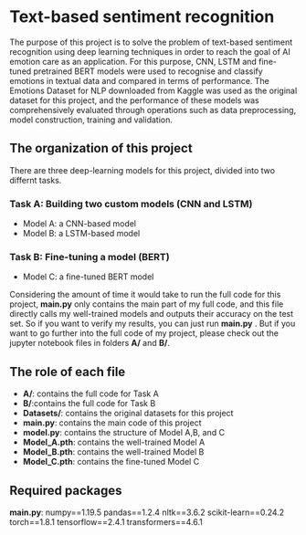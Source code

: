 # Text-based sentiment recognition
The purpose of this project is to solve the problem of text-based sentiment recognition using deep learning techniques in order to reach the goal of AI emotion care as an application. 
For this purpose, CNN, LSTM and fine-tuned pretrained BERT models were used to recognise and classify emotions in textual data and compared in terms of performance.
The Emotions Dataset for NLP downloaded from Kaggle was used as the original dataset for this project, and the performance of these models was comprehensively evaluated through operations such as data preprocessing, model construction, training and validation. 

## The organization of this project
There are three deep-learning models for this project, divided into two differnt tasks.
### Task A: Building two custom models (CNN and LSTM)
  - Model A: a CNN-based model
  - Model B: a LSTM-based model
### Task B: Fine-tuning a model (BERT)
  - Model C: a fine-tuned BERT model

Considering the amount of time it would take to run the full code for this project, **main.py** only contains the main part of my full code, and this file directly calls my well-trained models and outputs their accuracy on the test set.
So if you want to verify my results, you can just run **main.py** .
But if you want to go further into the full code of my project, please check out the jupyter notebook files in folders **A/** and **B/**.

## The role of each file
- **A/**: contains the full code for Task A
- **B/**:contains the full code for Task B
- **Datasets/**: contains the original datasets for this project
- **main.py**: contains the main code of this project
- **model.py**: contains the structure of Model A,B, and C
- **Model_A.pth**: contains the well-trained Model A
- **Model_B.pth**: contains the well-trained Model B
- **Model_C.pth**: contains the fine-tuned Model C

## Required packages
**main.py**:
numpy==1.19.5
pandas==1.2.4
nltk==3.6.2
scikit-learn==0.24.2
torch==1.8.1
tensorflow==2.4.1
transformers==4.6.1
